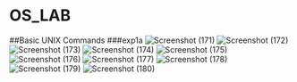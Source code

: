 # OS_LAB
##Basic UNIX Commands
###exp1a
![Screenshot (171)](https://github.com/user-attachments/assets/eaa3f32a-c393-4fb9-9293-39758a5a7534)
![Screenshot (172)](https://github.com/user-attachments/assets/a9fda02a-4ddf-427b-8a3d-4c6c10e88024)
![Screenshot (173)](https://github.com/user-attachments/assets/e1d82a93-4466-490d-bb70-9304269e3c1c)
![Screenshot (174)](https://github.com/user-attachments/assets/8fe91a90-0a64-4c6d-b034-220a319f3a00)
![Screenshot (175)](https://github.com/user-attachments/assets/2cca94c6-62c7-4036-9112-6f15cd71dd67)
![Screenshot (176)](https://github.com/user-attachments/assets/904901d2-e31e-407f-8287-fb0d5c8c72b7)
![Screenshot (177)](https://github.com/user-attachments/assets/e79fa657-cba3-4dc5-8cce-32736db55e24)
![Screenshot (178)](https://github.com/user-attachments/assets/161cafda-76be-4af4-8284-608c43f952d3)
![Screenshot (179)](https://github.com/user-attachments/assets/96e700c9-56ed-4976-954d-0dff3855f1d8)
![Screenshot (180)](https://github.com/user-attachments/assets/117ae790-9642-43f6-9afb-0327116bc8fc)
